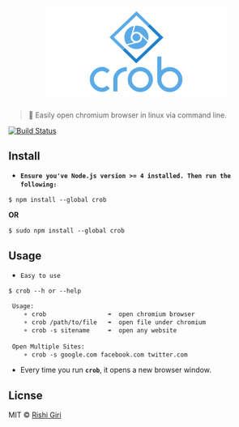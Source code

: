 <h1 align="center">
	<br>
	<img width="360" src="media/crob.png" alt="chalk">
	<br>
</h1>

> :tada: Easily open chromium browser in linux via command line.

[![Build Status](https://travis-ci.org/CodeDotJS/crob.svg?branch=master)](https://travis-ci.org/CodeDotJS/crob)

## Install

- __```Ensure you've Node.js version >= 4 installed. Then run the following:```__

```
$ npm install --global crob
```
__OR__
```
$ sudo npm install --global crob
```

## Usage

- ```Easy to use```
```
$ crob --h or --help
```

```
 Usage:
    ⚬ crob                 ➠  open chromium browser
    ⚬ crob /path/to/file   ➠  open file under chromium
    ⚬ crob -s sitename     ➠  open any website

 Open Multiple Sites:
    ⚬ crob -s google.com facebook.com twitter.com
```

- Every time you run __```crob```__, it opens a new browser window.

## Licnse

MIT &copy; [Rishi Giri](http://rishigiri.com)
